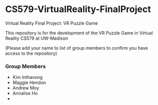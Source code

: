 # CS579-VirtualReality-FinalProject
Virtual Reality Final Project: VR Puzzle Game 

This repository is for the development of the VR Puzzle Game in Virtual Reality CS579 at UW-Madison 

(Please add your name to list of group members to confirm you have access to the repository) 
### Group Members
* Kim Inthavong 
* Maggie Hendon
* Andrew Moy
* Annalise Ho
*
